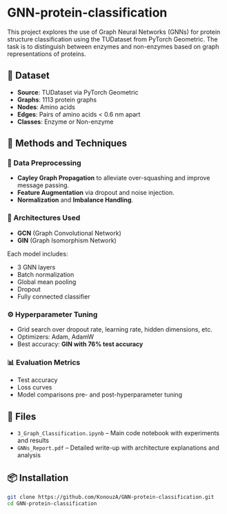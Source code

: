 # GNN-protein-classification

This project explores the use of Graph Neural Networks (GNNs) for protein structure classification using the TUDataset from PyTorch Geometric. The task is to distinguish between enzymes and non-enzymes based on graph representations of proteins.

## 🧬 Dataset

- **Source**: TUDataset via PyTorch Geometric
- **Graphs**: 1113 protein graphs
- **Nodes**: Amino acids
- **Edges**: Pairs of amino acids < 0.6 nm apart
- **Classes**: Enzyme or Non-enzyme

## 🧪 Methods and Techniques

### 🔁 Data Preprocessing
- **Cayley Graph Propagation** to alleviate over-squashing and improve message passing.
- **Feature Augmentation** via dropout and noise injection.
- **Normalization** and **Imbalance Handling**.

### 🧠 Architectures Used
- **GCN** (Graph Convolutional Network)
- **GIN** (Graph Isomorphism Network)

Each model includes:
- 3 GNN layers
- Batch normalization
- Global mean pooling
- Dropout
- Fully connected classifier

### ⚙️ Hyperparameter Tuning
- Grid search over dropout rate, learning rate, hidden dimensions, etc.
- Optimizers: Adam, AdamW
- Best accuracy: **GIN with 76% test accuracy**

### 📊 Evaluation Metrics
- Test accuracy
- Loss curves
- Model comparisons pre- and post-hyperparameter tuning

## 📁 Files

- `3_Graph_Classification.ipynb` – Main code notebook with experiments and results
- `GNNs_Report.pdf` – Detailed write-up with architecture explanations and analysis

## 📦 Installation

```bash
git clone https://github.com/KonouzA/GNN-protein-classification.git
cd GNN-protein-classification
